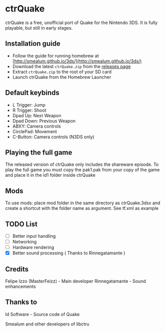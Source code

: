 # ctrQuake
ctrQuake is a free, unofficial port of Quake for the Nintendo 3DS. It is fully playable, but still in early stages.
## Installation guide
- Follow the guide for running homebrew at [http://smealum.github.io/3ds/](http://smealum.github.io/3ds/)
- Download the latest `ctrQuake.zip` from the [releases page](https://github.com/masterfeizz/ctrQuake/releases)
- Extract `ctrQuake.zip` to the root of your SD card
- Launch ctrQuake from the Homebrew Launcher

## Default keybinds
- L Trigger: Jump
- R Trigger: Shoot
- Dpad Up: Next Weapon
- Dpad Down: Previous Weapon
- ABXY: Camera controls
- CirclePad: Movement
- C-Button: Camera controls (N3DS only)

## Playing the full game
The released version of ctrQuake only includes the shareware episode. To play the full game you must copy the pak1.pak from your copy of the game and place it in the id1 folder inside ctrQuake

## Mods
To use mods: place mod folder in the same directory as ctrQuake.3dsx and create a shortcut with the folder name as argument. See tf.xml as example

## TODO List
- [ ] Better input handling
- [ ] Networking
- [ ] Hardware rendering
- [x] Better sound processing ( Thanks to Rinnegatamante )

## Credits
Felipe Izzo (MasterFeizz) - Main developer
Rinnegatamante - Sound enhancements
## Thanks to
Id Software - Source code of Quake

Smealum and other developers of libctru
